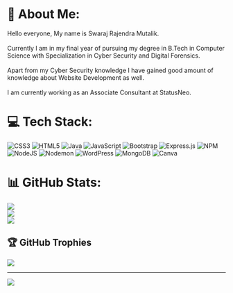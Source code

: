 # 💫 About Me:
Hello everyone, My name is Swaraj Rajendra Mutalik.<br><br>Currently I am in my final year of pursuing my degree in B.Tech in Computer Science with Specialization in Cyber Security and Digital Forensics.<br><br>Apart from my Cyber Security knowledge I have gained good amount of knowledge about Website Development as well.<br><br>I am currently working as an Associate Consultant at StatusNeo.


# 💻 Tech Stack:
![CSS3](https://img.shields.io/badge/css3-%231572B6.svg?style=for-the-badge&logo=css3&logoColor=white) ![HTML5](https://img.shields.io/badge/html5-%23E34F26.svg?style=for-the-badge&logo=html5&logoColor=white) ![Java](https://img.shields.io/badge/java-%23ED8B00.svg?style=for-the-badge&logo=openjdk&logoColor=white) ![JavaScript](https://img.shields.io/badge/javascript-%23323330.svg?style=for-the-badge&logo=javascript&logoColor=%23F7DF1E) ![Bootstrap](https://img.shields.io/badge/bootstrap-%238511FA.svg?style=for-the-badge&logo=bootstrap&logoColor=white) ![Express.js](https://img.shields.io/badge/express.js-%23404d59.svg?style=for-the-badge&logo=express&logoColor=%2361DAFB) ![NPM](https://img.shields.io/badge/NPM-%23CB3837.svg?style=for-the-badge&logo=npm&logoColor=white) ![NodeJS](https://img.shields.io/badge/node.js-6DA55F?style=for-the-badge&logo=node.js&logoColor=white) ![Nodemon](https://img.shields.io/badge/NODEMON-%23323330.svg?style=for-the-badge&logo=nodemon&logoColor=%BBDEAD) ![WordPress](https://img.shields.io/badge/WordPress-%23117AC9.svg?style=for-the-badge&logo=WordPress&logoColor=white) ![MongoDB](https://img.shields.io/badge/MongoDB-%234ea94b.svg?style=for-the-badge&logo=mongodb&logoColor=white) ![Canva](https://img.shields.io/badge/Canva-%2300C4CC.svg?style=for-the-badge&logo=Canva&logoColor=white)
# 📊 GitHub Stats:
![](https://github-readme-stats.vercel.app/api?username=swarajmutalik&theme=dark&hide_border=false&include_all_commits=false&count_private=false)<br/>
![](https://github-readme-streak-stats.herokuapp.com/?user=swarajmutalik&theme=dark&hide_border=false)<br/>
![](https://github-readme-stats.vercel.app/api/top-langs/?username=swarajmutalik&theme=dark&hide_border=false&include_all_commits=false&count_private=false&layout=compact)

## 🏆 GitHub Trophies
![](https://github-profile-trophy.vercel.app/?username=swarajmutalik&theme=radical&no-frame=false&no-bg=false&margin-w=4)

---
[![](https://visitcount.itsvg.in/api?id=swarajmutalik&icon=6&color=2)](https://visitcount.itsvg.in)

<!-- Proudly created with GPRM ( https://gprm.itsvg.in ) -->
